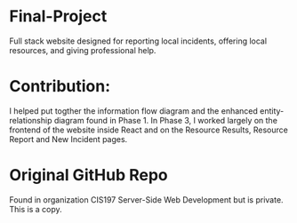 # Final-Project
Full stack website designed for reporting local incidents, offering local resources, and giving professional help.

# Contribution:

I helped put togther the information flow diagram and the enhanced entity-relationship diagram found in Phase 1.
In Phase 3, I worked largely on the frontend of the website inside React and on the Resource Results, Resource Report and New Incident pages.

# Original GitHub Repo
Found in organization CIS197 Server-Side Web Development but is private. This is a copy.
